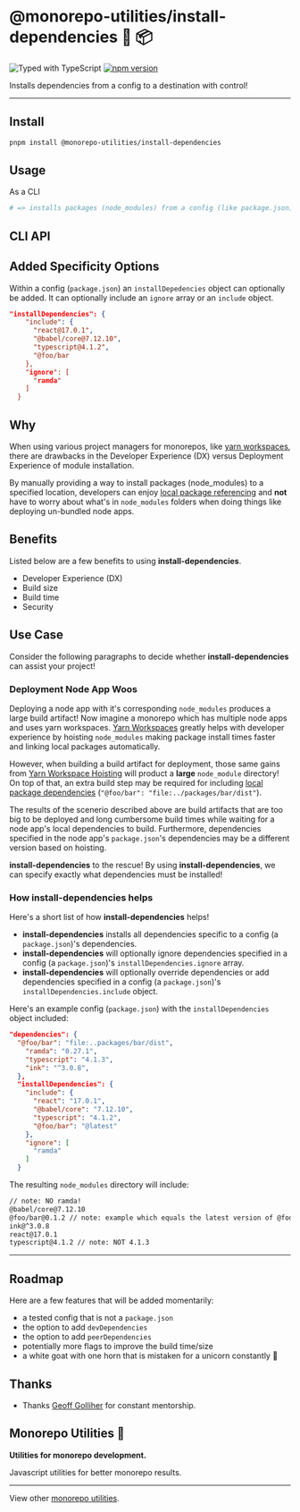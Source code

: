 # @monorepo-utilities/install-dependencies 🧱 📦

![Typed with TypeScript](https://flat.badgen.net/badge/icon/Typed?icon=typescript&label&labelColor=blue&color=555555)
[![npm version](https://badge.fury.io/js/%40monorepo-utilities%2Finstall-dependencies.svg)](https://www.npmjs.com/package/@monorepo-utilities/install-dependencies)

Installs dependencies from a config to a destination with control!

---

## Install

```sh
pnpm install @monorepo-utilities/install-dependencies
```

## Usage

As a CLI

```sh
# => installs packages (node_modules) from a config (like package.json) to a specified path
```

## CLI API


## Added Specificity Options

Within a config (`package.json`) an `installDepedencies` object can optionally be added. It can optionally include an `ignore` array or an `include` object.

```json
"installDependencies": {
    "include": {
      "react@17.0.1",
      "@babel/core@7.12.10",
      "typescript@4.1.2",
      "@foo/bar
    },
    "ignore": [
      "ramda"
    ]
  }
```

## Why

When using various project managers for monorepos, like [yarn workspaces](https://classic.yarnpkg.com/en/docs/workspaces/), there are drawbacks in the Developer Experience (DX) versus Deployment Experience of module installation.

By manually providing a way to install packages (node_modules) to a specified location, developers can enjoy [local package referencing](https://github.com/lerna/lerna/blob/main/utils/check-working-tree/package.json#L33) and **not** have to worry about what's in `node_modules` folders when doing things like deploying un-bundled node apps.

## Benefits

Listed below are a few benefits to using **install-dependencies**.

- Developer Experience (DX)
- Build size
- Build time
- Security

## Use Case

Consider the following paragraphs to decide whether **install-dependencies** can assist your project!

### Deployment Node App Woos

Deploying a node app with it's corresponding `node_modules` produces a large build artifact! Now imagine a monorepo which has multiple node apps and uses yarn workspaces. [Yarn Workspaces](https://classic.yarnpkg.com/en/docs/workspaces/) greatly helps with developer experience by hoisting `node_modules` making package install times faster and linking local packages automatically.

However, when building a build artifact for deployment, those same gains from [Yarn Workspace Hoisting](https://classic.yarnpkg.com/en/docs/workspaces/) will product a **large** `node_module` directory! On top of that, an extra build step may be required for including [local package dependencies](https://github.com/lerna/lerna/blob/main/utils/check-working-tree/package.json#L33) (`"@foo/bar": "file:../packages/bar/dist"`).

The results of the scenerio described above are build artifacts that are too big to be deployed and long cumbersome build times while waiting for a node app's local dependencies to build. Furthermore, dependencies specified in the node app's `package.json`'s dependencies may be a different version based on hoisting.

**install-dependencies** to the rescue! By using **install-dependencies**, we can specify exactly what dependencies must be installed!

### How install-dependencies helps

Here's a short list of how **install-dependencies** helps!

- **install-dependencies** installs all dependencies specific to a config (a `package.json`)'s dependencies.
- **install-dependencies** will optionally ignore dependencies specified in a config (a `package.json`)'s `installDependencies.ignore` array.
- **install-dependencies** will optionally override dependencies or add dependencies specified in a config (a `package.json`)'s `installDependencies.include` object.

Here's an example config (`package.json`) with the `installDependencies` object included:

```json
"dependencies": {
  "@foo/bar": "file:..packages/bar/dist",
    "ramda": "0.27.1",
    "typescript": "4.1.3",
    "ink": "^3.0.8",
  },
  "installDependencies": {
    "include": {
      "react": "17.0.1",
      "@babel/core": "7.12.10",
      "typescript": "4.1.2",
      "@foo/bar": "@latest"
    },
    "ignore": [
      "ramda"
    ]
  }
```

The resulting `node_modules` directory will include:

```txt
// note: NO ramda!
@babel/core@7.12.10
@foo/bar@0.1.2 // note: example which equals the latest version of @foo/bar
ink@^3.0.8
react@17.0.1
typescript@4.1.2 // note: NOT 4.1.3
```

---

## Roadmap

Here are a few features that will be added momentarily:

- a tested config that is not a `package.json`
- the option to add `devDependencies`
- the option to add `peerDependencies`
- potentially more flags to improve the build time/size
- a white goat with one horn that is mistaken for a unicorn constantly 🦄

## Thanks

- Thanks [Geoff Golliher](https://github.com/clyfar) for constant mentorship.

## Monorepo Utilities 🧱

**Utilities for monorepo development.**

Javascript utilities for better monorepo results.

---

View other [monorepo utilities](../../).
